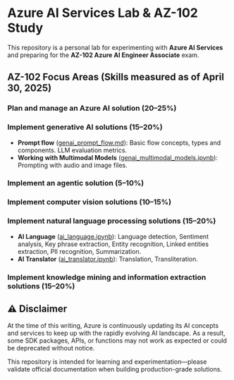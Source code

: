 # Azure AI Services Lab & AZ-102 Study

This repository is a personal lab for experimenting with **Azure AI Services** and preparing for the **AZ-102 Azure AI Engineer Associate** exam.

## AZ-102 Focus Areas (Skills measured as of April 30, 2025)

### Plan and manage an Azure AI solution (20–25%)

### Implement generative AI solutions (15–20%)

- **Prompt flow** ([genai_prompt_flow.md](genai_prompt_flow.md)): Basic flow concepts, types and components. LLM evaluation metrics.
- **Working with Multimodal Models** ([genai_multimodal_models.ipynb](genai_multimodal_models.ipynb)): Prompting with audio and image files.

### Implement an agentic solution (5–10%)

### Implement computer vision solutions (10–15%)

### Implement natural language processing solutions (15–20%)

- **AI Language** ([ai_language.ipynb](ai_language.ipynb)): Language detection, Sentiment analysis, Key phrase extraction, Entity recognition, Linked entities extraction, PII recognition, Summarization.
- **AI Translator** ([ai_translator.ipynb](ai_translator.ipynb)): Translation, Transliteration.

### Implement knowledge mining and information extraction solutions (15–20%)


## ⚠️ Disclaimer

At the time of this writing, Azure is continuously updating its AI concepts and services to keep up with the rapidly evolving AI landscape. As a result, some SDK packages, APIs, or functions may not work as expected or could be deprecated without notice. 

This repository is intended for learning and experimentation—please validate official documentation when building production-grade solutions.
